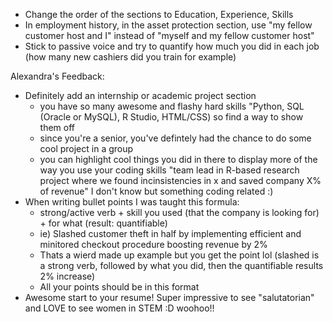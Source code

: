 - Change the order of the sections to Education, Experience, Skills
- In employment history, in the asset protection section, use "my fellow customer host and I" instead of "myself and my fellow customer host"
- Stick to passive voice and try to quantify how much you did in each job (how many new cashiers did you train for example)

Alexandra's Feedback: 
- Definitely add an internship or academic project section
    - you have so many awesome and flashy hard skills "Python, SQL (Oracle or MySQL), R Studio, HTML/CSS) so find a way to show them off
    - since you're a senior, you've defintely had the chance to do some cool project in a group
    - you can highlight cool things you did in there to display more of the way you use your coding skills "team lead in R-based research project where we found incinsistencies in x and saved company X% of revenue" I don't know but something coding related :)
- When writing bullet points I was taught this formula:
    - strong/active verb + skill you used (that the company is looking for) + for what (result: quantifiable)
    - ie) Slashed customer theft in half by implementing efficient and minitored checkout procedure boosting revenue by 2%
    - Thats a wierd made up example but you get the point lol (slashed is a strong verb, followed by what you did, then the quantifiable results 2% increase)
    - All your points should be in this format
- Awesome start to your resume! Super impressive to see "salutatorian" and LOVE to see women in STEM :D woohoo!! 